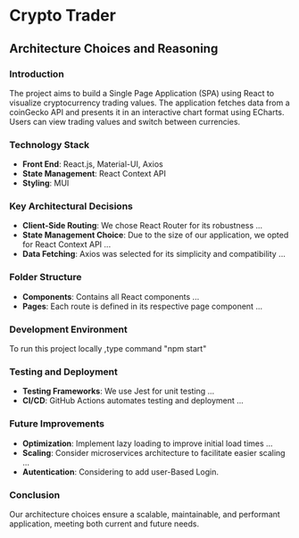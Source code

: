# Crypto Trader

## Architecture Choices and Reasoning

### Introduction

The project aims to build a Single Page Application (SPA) using React to visualize cryptocurrency trading values. The application fetches data from a coinGecko API and presents it in an interactive chart format using ECharts. Users can view trading values and switch between currencies.

### Technology Stack

- **Front End**: React.js, Material-UI, Axios
- **State Management**: React Context API
- **Styling**: MUI

### Key Architectural Decisions

- **Client-Side Routing**: We chose React Router for its robustness ...
- **State Management Choice**: Due to the size of our application, we opted for React Context API ...
- **Data Fetching**: Axios was selected for its simplicity and compatibility ...

### Folder Structure

- **Components**: Contains all React components ...
- **Pages**: Each route is defined in its respective page component ...

### Development Environment

To run this project locally ,type command "npm start"

### Testing and Deployment

- **Testing Frameworks**: We use Jest for unit testing ...
- **CI/CD**: GitHub Actions automates testing and deployment ...

### Future Improvements

- **Optimization**: Implement lazy loading to improve initial load times ...
- **Scaling**: Consider microservices architecture to facilitate easier scaling ...
- **Autentication**: Considering to add user-Based Login.

### Conclusion

Our architecture choices ensure a scalable, maintainable, and performant application, meeting both current and future needs.
